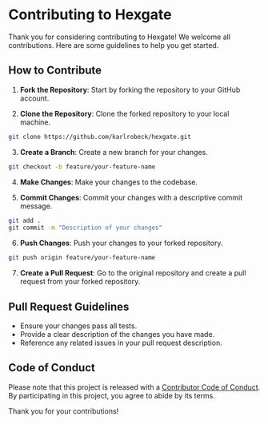 # Contributing to Hexgate

Thank you for considering contributing to Hexgate! We welcome all contributions.
Here are some guidelines to help you get started.

## How to Contribute

1. **Fork the Repository**: Start by forking the repository to your GitHub
   account.

2. **Clone the Repository**: Clone the forked repository to your local machine.

```sh
git clone https://github.com/karlrobeck/hexgate.git
```

3. **Create a Branch**: Create a new branch for your changes.

```sh
git checkout -b feature/your-feature-name
```

4. **Make Changes**: Make your changes to the codebase.

5. **Commit Changes**: Commit your changes with a descriptive commit message.

```sh
git add .
git commit -m "Description of your changes"
```

6. **Push Changes**: Push your changes to your forked repository.

```sh
git push origin feature/your-feature-name
```

7. **Create a Pull Request**: Go to the original repository and create a pull
   request from your forked repository.

## Pull Request Guidelines

- Ensure your changes pass all tests.
- Provide a clear description of the changes you have made.
- Reference any related issues in your pull request description.

## Code of Conduct

Please note that this project is released with a
[Contributor Code of Conduct](CODE_OF_CONDUCT.md). By participating in this
project, you agree to abide by its terms.

Thank you for your contributions!
